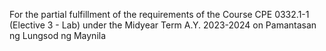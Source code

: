 For the partial fulfillment of the requirements of the Course CPE 0332.1-1 (Elective 3 - Lab) under the Midyear Term A.Y. 2023-2024 on Pamantasan ng Lungsod ng Maynila
